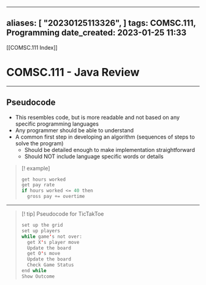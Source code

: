 
---
aliases: [ "20230125113326",  ]
tags: COMSC.111, Programming
date_created: 2023-01-25 11:33
---
[[COMSC.111 Index]]
# COMSC.111 - Java Review
---
## Pseudocode
- This resembles code, but is more readable and not based on any specific programming languages
- Any programmer should be able to understand
- A common first step in developing an algorithm (sequences of steps to solve the program)
	- Should be detailed enough to make implementation straightforward
	- Should NOT include language specific words or details
>[! example] 
>```java
>get hours worked
>get pay rate
>if hours worked <= 40 then
>	gross pay += overtime
>```
---
>[! tip] Pseudocode for TicTakToe
>```java
>set up the grid
>set up players
>while game's not over:
>	get X's player move
>	Update the board
>	get O's move
>	Update the board
>	Check Game Status
>end while
>Show Outcome
>```
